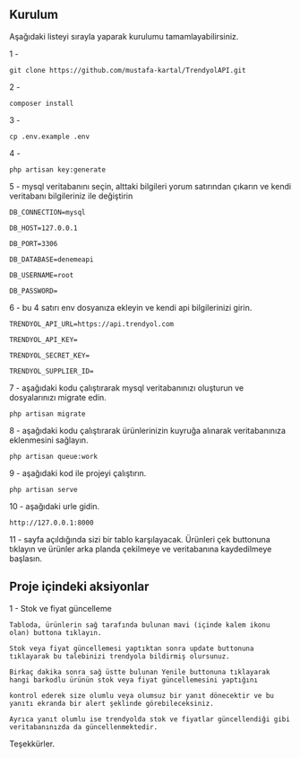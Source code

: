 ## Kurulum

Aşağıdaki listeyi sırayla yaparak kurulumu tamamlayabilirsiniz.

1 - 

    git clone https://github.com/mustafa-kartal/TrendyolAPI.git

2 - 

    composer install

3 - 

    cp .env.example .env

4 - 

    php artisan key:generate

5 - mysql veritabanını seçin, alttaki bilgileri yorum satırından çıkarın ve kendi veritabanı bilgileriniz ile değiştirin

    DB_CONNECTION=mysql

    DB_HOST=127.0.0.1

    DB_PORT=3306

    DB_DATABASE=denemeapi

    DB_USERNAME=root

    DB_PASSWORD=


6 - bu 4 satırı env dosyanıza ekleyin ve kendi api bilgilerinizi girin.

    TRENDYOL_API_URL=https://api.trendyol.com

    TRENDYOL_API_KEY=

    TRENDYOL_SECRET_KEY=

    TRENDYOL_SUPPLIER_ID=


7 - aşağıdaki kodu çalıştırarak mysql veritabanınızı oluşturun ve dosyalarınızı migrate edin.

    php artisan migrate

8 - aşağıdaki kodu çalıştırarak ürünlerinizin kuyruğa alınarak veritabanınıza eklenmesini sağlayın.

    php artisan queue:work

9 - aşağıdaki kod ile projeyi çalıştırın.

    php artisan serve

10 - aşağıdaki urle gidin.

    http://127.0.0.1:8000

11 - sayfa açıldığında sizi bir tablo karşılayacak. Ürünleri çek buttonuna tıklayın ve ürünler arka planda çekilmeye ve veritabanına kaydedilmeye başlasın.

## Proje içindeki aksiyonlar

1 - Stok ve fiyat güncelleme

    Tabloda, ürünlerin sağ tarafında bulunan mavi (içinde kalem ikonu olan) buttona tıklayın. 
    
    Stok veya fiyat güncellemesi yaptıktan sonra update buttonuna tıklayarak bu talebinizi trendyola bildirmiş olursunuz. 
    
    Birkaç dakika sonra sağ üstte bulunan Yenile buttonuna tıklayarak hangi barkodlu ürünün stok veya fiyat güncellemesini yaptığını 
    
    kontrol ederek size olumlu veya olumsuz bir yanıt dönecektir ve bu yanıtı ekranda bir alert şeklinde görebileceksiniz. 
    
    Ayrıca yanıt olumlu ise trendyolda stok ve fiyatlar güncellendiği gibi veritabanınızda da güncellenmektedir.


Teşekkürler.
